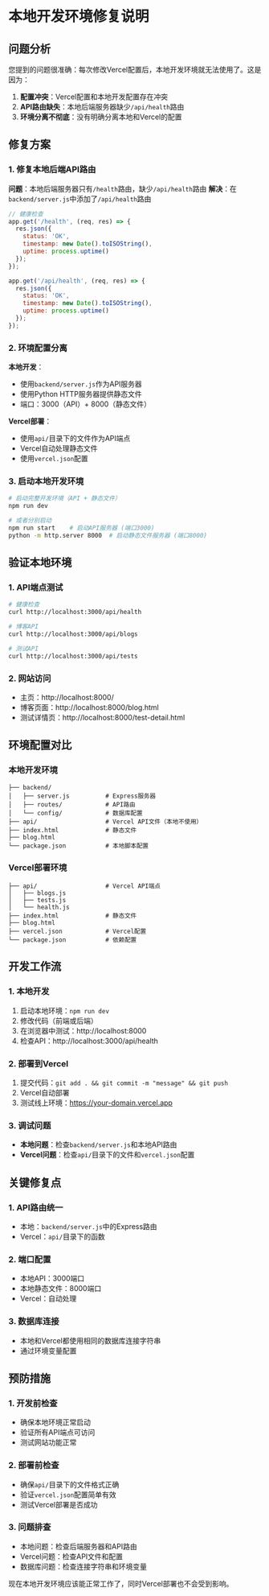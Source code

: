 # 本地开发环境修复说明

## 问题分析
您提到的问题很准确：每次修改Vercel配置后，本地开发环境就无法使用了。这是因为：

1. **配置冲突**：Vercel配置和本地开发配置存在冲突
2. **API路由缺失**：本地后端服务器缺少`/api/health`路由
3. **环境分离不彻底**：没有明确分离本地和Vercel的配置

## 修复方案

### 1. 修复本地后端API路由
**问题**：本地后端服务器只有`/health`路由，缺少`/api/health`路由
**解决**：在`backend/server.js`中添加了`/api/health`路由

```javascript
// 健康检查
app.get('/health', (req, res) => {
  res.json({ 
    status: 'OK', 
    timestamp: new Date().toISOString(),
    uptime: process.uptime()
  });
});

app.get('/api/health', (req, res) => {
  res.json({ 
    status: 'OK', 
    timestamp: new Date().toISOString(),
    uptime: process.uptime()
  });
});
```

### 2. 环境配置分离
**本地开发**：
- 使用`backend/server.js`作为API服务器
- 使用Python HTTP服务器提供静态文件
- 端口：3000（API）+ 8000（静态文件）

**Vercel部署**：
- 使用`api/`目录下的文件作为API端点
- Vercel自动处理静态文件
- 使用`vercel.json`配置

### 3. 启动本地开发环境
```bash
# 启动完整开发环境（API + 静态文件）
npm run dev

# 或者分别启动
npm run start    # 启动API服务器 (端口3000)
python -m http.server 8000  # 启动静态文件服务器 (端口8000)
```

## 验证本地环境

### 1. API端点测试
```bash
# 健康检查
curl http://localhost:3000/api/health

# 博客API
curl http://localhost:3000/api/blogs

# 测试API
curl http://localhost:3000/api/tests
```

### 2. 网站访问
- 主页：http://localhost:8000/
- 博客页面：http://localhost:8000/blog.html
- 测试详情页：http://localhost:8000/test-detail.html

## 环境配置对比

### 本地开发环境
```
├── backend/
│   ├── server.js          # Express服务器
│   ├── routes/            # API路由
│   └── config/            # 数据库配置
├── api/                   # Vercel API文件（本地不使用）
├── index.html             # 静态文件
├── blog.html
└── package.json           # 本地脚本配置
```

### Vercel部署环境
```
├── api/                   # Vercel API端点
│   ├── blogs.js
│   ├── tests.js
│   └── health.js
├── index.html             # 静态文件
├── blog.html
├── vercel.json            # Vercel配置
└── package.json           # 依赖配置
```

## 开发工作流

### 1. 本地开发
1. 启动本地环境：`npm run dev`
2. 修改代码（前端或后端）
3. 在浏览器中测试：http://localhost:8000
4. 检查API：http://localhost:3000/api/health

### 2. 部署到Vercel
1. 提交代码：`git add . && git commit -m "message" && git push`
2. Vercel自动部署
3. 测试线上环境：https://your-domain.vercel.app

### 3. 调试问题
- **本地问题**：检查`backend/server.js`和本地API路由
- **Vercel问题**：检查`api/`目录下的文件和`vercel.json`配置

## 关键修复点

### 1. API路由统一
- 本地：`backend/server.js`中的Express路由
- Vercel：`api/`目录下的函数

### 2. 端口配置
- 本地API：3000端口
- 本地静态文件：8000端口
- Vercel：自动处理

### 3. 数据库连接
- 本地和Vercel都使用相同的数据库连接字符串
- 通过环境变量配置

## 预防措施

### 1. 开发前检查
- 确保本地环境正常启动
- 验证所有API端点可访问
- 测试网站功能正常

### 2. 部署前检查
- 确保`api/`目录下的文件格式正确
- 验证`vercel.json`配置简单有效
- 测试Vercel部署是否成功

### 3. 问题排查
- 本地问题：检查后端服务器和API路由
- Vercel问题：检查API文件和配置
- 数据库问题：检查连接字符串和环境变量

现在本地开发环境应该能正常工作了，同时Vercel部署也不会受到影响。
